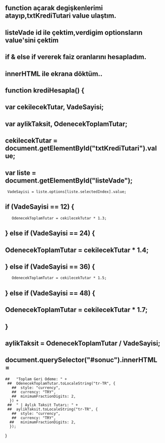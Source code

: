 ## function açarak degişkenlerimi atayıp,txtKrediTutari value ulaştım.

## listeVade id ile çektim,verdigim optionsların value'sini çektim 

## if & else if vererek faiz oranlarını hesapladım.

## innerHTML ile ekrana döktüm..

## function krediHesapla() {

## var cekilecekTutar, VadeSayisi;

## var aylikTaksit, OdenecekToplamTutar;

## cekilecekTutar = document.getElementById("txtKrediTutari").value;

## var liste = document.getElementById("listeVade");

     VadeSayisi = liste.options[liste.selectedIndex].value;

## if (VadeSayisi == 12) {

       OdenecekToplamTutar = cekilecekTutar * 1.3;

## } else if (VadeSayisi == 24) {

## OdenecekToplamTutar = cekilecekTutar \* 1.4;

## } else if (VadeSayisi == 36) {

       OdenecekToplamTutar = cekilecekTutar * 1.5;

## } else if (VadeSayisi == 48) {

## OdenecekToplamTutar = cekilecekTutar \* 1.7;

## }

## aylikTaksit = OdenecekToplamTutar / VadeSayisi;

## document.querySelector("#sonuc").innerHTML =

    ##   "Toplam Geri Ödeme: " +
     ##  OdenecekToplamTutar.toLocaleString("tr-TR", {
       ##  style: "currency",
       ##  currency: "TRY",
       ##  minimumFractionDigits: 2,
      }) +
     ##  " | Aylık Taksit Tutarı: " +
     ##  aylikTaksit.toLocaleString("tr-TR", {
       ##  style: "currency",
       ##  currency: "TRY",
      ##   minimumFractionDigits: 2,
      });

}
